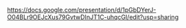 https://docs.google.com/presentation/d/1pGbDYerJ-O04BLr9OEJcXus79GvtwDInJT1C-uhqcGI/edit?usp=sharing
